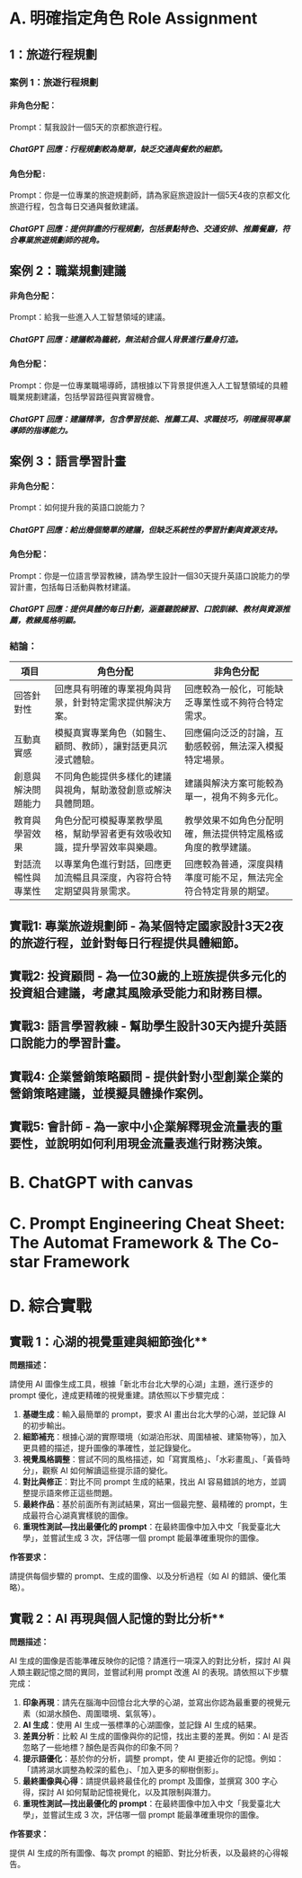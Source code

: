 # A. 明確指定角色 Role Assignment
## 1：旅遊行程規劃
### 案例 1：旅遊行程規劃
#### **非角色分配**：
Prompt：幫我設計一個5天的京都旅遊行程。
##### **ChatGPT 回應**：行程規劃較為簡單，缺乏交通與餐飲的細節。
#### **角色分配** :
Prompt：你是一位專業的旅遊規劃師，請為家庭旅遊設計一個5天4夜的京都文化旅遊行程，包含每日交通與餐飲建議。
##### **ChatGPT 回應**：提供詳盡的行程規劃，包括景點特色、交通安排、推薦餐廳，符合專業旅遊規劃師的視角。
## 案例 2：職業規劃建議
#### **非角色分配**：
Prompt：給我一些進入人工智慧領域的建議。
##### **ChatGPT 回應**：建議較為籠統，無法結合個人背景進行量身打造。
#### **角色分配**：
Prompt：你是一位專業職場導師，請根據以下背景提供進入人工智慧領域的具體職業規劃建議，包括學習路徑與實習機會。
##### **ChatGPT 回應**：建議精準，包含學習技能、推薦工具、求職技巧，明確展現專業導師的指導能力。
## 案例 3：語言學習計畫
#### **非角色分配**：
Prompt：如何提升我的英語口說能力？
##### **ChatGPT 回應**：給出幾個簡單的建議，但缺乏系統性的學習計劃與資源支持。
#### **角色分配**：
Prompt：你是一位語言學習教練，請為學生設計一個30天提升英語口說能力的學習計畫，包括每日活動與教材建議。
##### **ChatGPT 回應**：提供具體的每日計劃，涵蓋聽說練習、口說訓練、教材與資源推薦，教練風格明顯。

### 結論：
| 項目               | 角色分配                                             | 非角色分配                                       |
|--------------------|------------------------------------------------------|-------------------------------------------------|
| 回答針對性           | 回應具有明確的專業視角與背景，針對特定需求提供解決方案。   | 回應較為一般化，可能缺乏專業性或不夠符合特定需求。 |
| 互動真實感           | 模擬真實專業角色（如醫生、顧問、教師），讓對話更具沉浸式體驗。 | 回應偏向泛泛的討論，互動感較弱，無法深入模擬特定場景。 |
| 創意與解決問題能力   | 不同角色能提供多樣化的建議與視角，幫助激發創意或解決具體問題。 | 建議與解決方案可能較為單一，視角不夠多元化。   |
| 教育與學習效果       | 角色分配可模擬專業教學風格，幫助學習者更有效吸收知識，提升學習效率與樂趣。 | 教學效果不如角色分配明確，無法提供特定風格或角度的教學建議。 |
| 對話流暢性與專業性   | 以專業角色進行對話，回應更加流暢且具深度，內容符合特定期望與背景需求。 | 回應較為普通，深度與精準度可能不足，無法完全符合特定背景的期望。 |

## 實戰1: 專業旅遊規劃師 - 為某個特定國家設計3天2夜的旅遊行程，並針對每日行程提供具體細節。
## 實戰2: 投資顧問 - 為一位30歲的上班族提供多元化的投資組合建議，考慮其風險承受能力和財務目標。
## 實戰3: 語言學習教練 - 幫助學生設計30天內提升英語口說能力的學習計畫。
## 實戰4: 企業營銷策略顧問 - 提供針對小型創業企業的營銷策略建議，並模擬具體操作案例。
## 實戰5: 會計師 - 為一家中小企業解釋現金流量表的重要性，並說明如何利用現金流量表進行財務決策。
# B. ChatGPT with canvas 
# C. Prompt Engineering Cheat Sheet: The Automat Framework & The Co-star Framework
# D. 綜合實戰
## 實戰 1：心湖的視覺重建與細節強化**

**問題描述：**

請使用 AI 圖像生成工具，根據「新北市台北大學的心湖」主題，進行逐步的 prompt 優化，達成更精確的視覺重建。請依照以下步驟完成：

1. **基礎生成**：輸入最簡單的 prompt，要求 AI 畫出台北大學的心湖，並記錄 AI 的初步輸出。
2. **細節補充**：根據心湖的實際環境（如湖泊形狀、周圍植被、建築物等），加入更具體的描述，提升圖像的準確性，並記錄變化。
3. **視覺風格調整**：嘗試不同的風格描述，如「寫實風格」、「水彩畫風」、「黃昏時分」，觀察 AI 如何解讀這些提示語的變化。
4. **對比與修正**：對比不同 prompt 生成的結果，找出 AI 容易錯誤的地方，並調整提示語來修正這些問題。
5. **最終作品**：基於前面所有測試結果，寫出一個最完整、最精確的 prompt，生成最符合心湖真實樣貌的圖像。
6. **重現性測試—找出最優化的 prompt**：在最終圖像中加入中文「我愛臺北大學」，並嘗試生成 3 次，評估哪一個 prompt 能最準確重現你的圖像。

**作答要求：**

請提供每個步驟的 prompt、生成的圖像、以及分析過程（如 AI 的錯誤、優化策略）。


## 實戰 2：AI 再現與個人記憶的對比分析**

**問題描述：**

AI 生成的圖像是否能準確反映你的記憶？請進行一項深入的對比分析，探討 AI 與人類主觀記憶之間的異同，並嘗試利用 prompt 改進 AI 的表現。請依照以下步驟完成：

1. **印象再現**：請先在腦海中回憶台北大學的心湖，並寫出你認為最重要的視覺元素（如湖水顏色、周圍環境、氣氛等）。
2. **AI 生成**：使用 AI 生成一張標準的心湖圖像，並記錄 AI 生成的結果。
3. **差異分析**：比較 AI 生成的圖像與你的記憶，找出主要的差異。例如：AI 是否忽略了一些地標？顏色是否與你的印象不同？
4. **提示語優化**：基於你的分析，調整 prompt，使 AI 更接近你的記憶。例如：「請將湖水調整為較深的藍色」、「加入更多的柳樹倒影」。
5. **最終圖像與心得**：請提供最終最佳化的 prompt 及圖像，並撰寫 300 字心得，探討 AI 如何幫助記憶視覺化，以及其限制與潛力。
6. **重現性測試—找出最優化的 prompt**：在最終圖像中加入中文「我愛臺北大學」，並嘗試生成 3 次，評估哪一個 prompt 能最準確重現你的圖像。

**作答要求：**

提供 AI 生成的所有圖像、每次 prompt 的細節、對比分析表，以及最終的心得報告。
